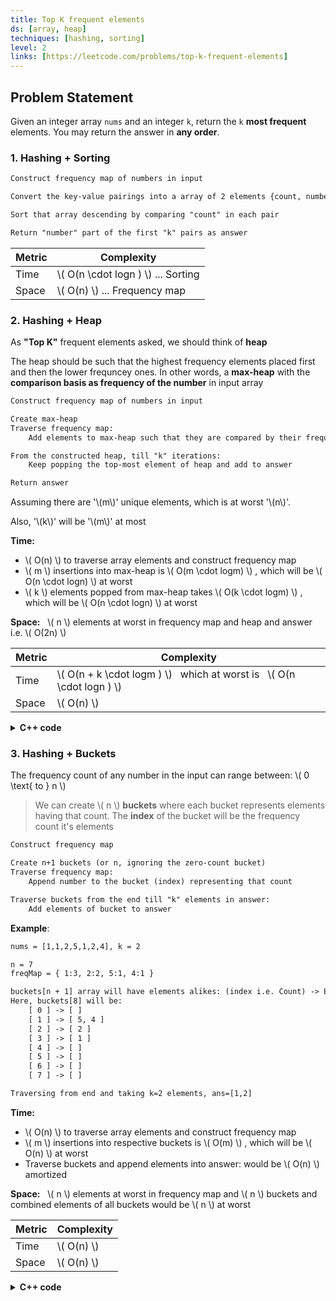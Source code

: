 ```yaml
---
title: Top K frequent elements
ds: [array, heap]
techniques: [hashing, sorting]
level: 2
links: [https://leetcode.com/problems/top-k-frequent-elements]
---
```


## Problem Statement

Given an integer array `nums` and an integer `k`, return the `k` **most frequent** elements. You may return the answer in **any order**.

### 1. Hashing + Sorting

```txt
Construct frequency map of numbers in input

Convert the key-value pairings into a array of 2 elements {count, number}

Sort that array descending by comparing "count" in each pair

Return "number" part of the first "k" pairs as answer
```

| Metric | Complexity                           |
| ------ | ------------------------------------ |
| Time   | \\( O(n \cdot logn ) \\) ... Sorting |
| Space  | \\( O(n) \\) ... Frequency map       |

### 2. Hashing + Heap

As **"Top K"** frequent elements asked, we should think of **heap**

The heap should be such that the highest frequency elements placed first and then the lower frequncey ones. In other words, a **max-heap** with the **comparison basis as frequency of the number** in input array

```txt
Construct frequency map of numbers in input

Create max-heap
Traverse frequency map:
    Add elements to max-heap such that they are compared by their frequencies

From the constructed heap, till "k" iterations:
    Keep popping the top-most element of heap and add to answer

Return answer
```

Assuming there are '\\(m\\)' unique elements, which is at worst '\\(n\\)'.

Also, '\\(k\\)' will be '\\(m\\)' at most

**Time:**

- \\( O(n) \\) to traverse array elements and construct frequency map
- \\( m \\) insertions into max-heap is \\( O(m \cdot logm) \\) , which will be \\( O(n \cdot logn) \\) at worst
- \\( k \\) elements popped from max-heap takes \\( O(k \cdot logm) \\) , which will be \\( O(n \cdot logn) \\) at worst

**Space:** &nbsp; \\( n \\) elements at worst in frequency map and heap and answer i.e. \\( O(2n) \\)

| Metric | Complexity                                                                            |
| ------ | ------------------------------------------------------------------------------------- |
| Time   | \\( O(n + k \cdot logm ) \\) &nbsp; which at worst is &nbsp; \\( O(n \cdot logn ) \\) |
| Space  | \\( O(n) \\)                                                                          |

<details>
<summary><strong>C++ code</strong></summary>

```cpp
vector<int> topKFrequent(vector<int> &nums, int k)
{
    // {number : count} map
    unordered_map<int, int> freq;
    // Construct frequency map
    for (int number : nums) {
        freq[number]++;
    }

    // Max-heap where elements compared by count
    priority_queue< pair<int, int> > maxHp;
    for (auto &[number, count] : freq) {
        maxHp.push({count, number});
    }

    vector<int> ans;
    // Get top K elements from heap
    while (k--) {
        // Pick off element at top of heap and add to answer
        ans.push_back(maxHp.top().second);
        maxHp.pop();
    }
    return ans;
}
```

</details>

### 3. Hashing + Buckets

The frequency count of any number in the input can range between: \\( 0 \text{ to } n \\)

> We can create \\( n \\) **buckets** where each bucket represents elements having that count. The **index** of the bucket will be the frequency count it's elements

```txt
Construct frequency map

Create n+1 buckets (or n, ignoring the zero-count bucket)
Traverse frequency map:
    Append number to the bucket (index) representing that count

Traverse buckets from the end till "k" elements in answer:
    Add elements of bucket to answer
```

**Example**:

```txt
nums = [1,1,2,5,1,2,4], k = 2

n = 7
freqMap = { 1:3, 2:2, 5:1, 4:1 }

buckets[n + 1] array will have elements alikes: (index i.e. Count) -> Elements having that count
Here, buckets[8] will be:
    [ 0 ] -> [ ]
    [ 1 ] -> [ 5, 4 ]
    [ 2 ] -> [ 2 ]
    [ 3 ] -> [ 1 ]
    [ 4 ] -> [ ]
    [ 5 ] -> [ ]
    [ 6 ] -> [ ]
    [ 7 ] -> [ ]

Traversing from end and taking k=2 elements, ans=[1,2]
```

**Time:**

- \\( O(n) \\) to traverse array elements and construct frequency map
- \\( m \\) insertions into respective buckets is \\( O(m) \\) , which will be \\( O(n) \\) at worst
- Traverse buckets and append elements into answer: would be \\( O(n) \\) amortized

**Space:** &nbsp; \\( n \\) elements at worst in frequency map and \\( n \\) buckets and combined elements of all buckets would be \\( n \\) at worst

| Metric | Complexity   |
| ------ | ------------ |
| Time   | \\( O(n) \\) |
| Space  | \\( O(n) \\) |

<details>
<summary><strong>C++ code</strong></summary>

```cpp
vector<int> topKFrequent(vector<int> &nums, int k)
{
    // {number : count} map
    unordered_map<int, int> freq;
    for (int number : nums)
    {
        freq[number]++;
    }

    int n = nums.size();
    // n+1 buckets where each bucket stores numbers having
    // frequency count equal to index of bucket
    vector<vector<int>> buckets(n + 1);
    for (auto &[number, count] : freq)
    {
        // Add number to the bucket representing that frequency count
        buckets[count].push_back(number);
    }

    vector<int> ans;
    for (int i = n; i >= 0; i--)
    {
        // Skip processing bucket if it's empty
        if (buckets[i].empty())
            continue;

        // Append elemets of the bucket into answer (till k total items)
        for (int number : buckets[i])
        {
            ans.push_back(number);

            if (ans.size() == k)
                return ans;
        }
    }
    return ans;
}
```

</details>
